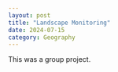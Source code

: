 ```yaml
---
layout: post
title: "Landscape Monitoring"
date: 2024-07-15
category: Geography
---
```


This was a group project. 
